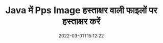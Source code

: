 ---
############################# Static ############################
layout: "auto-gen-signature"
date: 2022-03-01T15:12:22
draft: false
operation: Sign
signaturetype: Image
fileformat: Pps
productName: Java
lang: hi
productCode: java
otherformats: pdf doc docx docm dot dotm dotx odt ott rtf xls xlsx xlsm xlsb csv ods ots xltx xltm ppt pptx pps ppsx odp otp potx potm pptm ppsm png jpg bmp gif tiff svg webp wmf
breadcrumb: Put Image signature on Pps for Java

############################# Head ############################
head_title: "Image हस्ताक्षर को Pps फ़ाइल में Java के साथ जोड़ना"
head_description: "कोड की कुछ पंक्तियों का उपयोग करके Image हस्ताक्षर को Pps फ़ाइल पर Java के लिए रखें। दर्जनों फ़ाइल स्वरूपों पर हस्ताक्षर करने के लिए GroupDocs दस्तावेज़ हस्ताक्षर API का उपयोग करें।"

############################# Header ############################
title: "Java में Pps Image हस्ताक्षर वाली फाइलों पर हस्ताक्षर करें"
description: "Java कोड की कुछ पंक्तियों के साथ Image हस्ताक्षर कैसे जोड़ें"
bg_image: "https://cms.admin.containerize.com/templates/aspose/App_Themes/V3/images/bg/header1.png"
bg_overlay: false
button:
    enable: true

############################# SubMenu ############################
submenu:
    enable: true

    left:
        img_alt: "GroupDocs.Signature for Java"
        image: "https://cms.admin.containerize.com/templates/groupdocs/images/product-logos/90x90-noborder/groupdocs-signature-java.png"
        product: "GroupDocs.Signature"
        platform: "Java"



############################# About ############################
about:
    enable: true
    title: "GroupDocs.Signature for Java इमेज सिग्नेचर API के बारे में"
    content: |
        [GroupDocs.Signature for Java](https://products.groupdocs.com/signature/java/) डिजिटल दस्तावेज़ ई-हस्ताक्षर के लिए एक लोकप्रिय एपीआई है। पाठ, चित्र, डिजिटल प्रमाणपत्र, बारकोड, क्यूआर-कोड, टिकट या मेटाडेटा जैसे हस्ताक्षर उपलब्ध हैं। हस्ताक्षर PDF, MS Word दस्तावेज़, MS Excel कार्यपुस्तिकाएँ, MS PowerPoint प्रस्तुतियाँ, Adobe Photoshop फ़ाइलें और विभिन्न छवि प्रारूपों पर रखे जा सकते हैं। ग्राहक अपने दस्तावेज़ पर हस्ताक्षर कर सकते हैं और उन दस्तावेज़ों पर रखे गए ई-हस्ताक्षरों को अपडेट, खोज, सत्यापित, हटा या पूर्वावलोकन कर सकते हैं। इसके अलावा, हस्ताक्षर अनुकूलन के लिए बहुत सारी क्षमताएं प्रदान की जाती हैं।
    

############################# Steps ############################
steps:
    enable: true
    title_left: "Java में Image के साथ Pps पर हस्ताक्षर करने के चरण"
    content_left: |
        [GroupDocs.Signature for Java](https://products.groupdocs.com/signature/java/) जल्दी और आसानी से Image हस्ताक्षर के साथ Pps दस्तावेज़ों पर हस्ताक्षर करने की क्षमता प्रदान करता है।
        
        * सिग्नेचर क्लास का एक इंस्टेंस बनाएं जो {{फाइलफॉर्मेट}} फाइल को पाथ या मेमोरी स्ट्रीम के रूप में साइन करने वाली फाइल प्रदान करता है
        * साइनऑप्शन क्लास को इंस्टेंट करें और सभी मांगे गए डेटा को सेट करें।
        * Signature.Sign() मेथड पासिंग आउटपुट Pps फाइल या मेमोरी स्ट्रीम को आमंत्रित करें

    title_right: " सिस्टम आवश्यकताएं"
    content_right: |
        GroupDocs.Signature for Java सभी प्रमुख प्लेटफॉर्म और ऑपरेटिंग सिस्टम पर समर्थित हैं। नीचे दिए गए कोड को निष्पादित करने से पहले, कृपया सुनिश्चित करें कि आपके सिस्टम पर निम्नलिखित पूर्वापेक्षाएँ स्थापित हैं।

        * ऑपरेटिंग सिस्टम: माइक्रोसॉफ्ट विंडोज, लिनक्स, मैकओएस
        * विकास परिवेश: NetBeans, Intellij IDEA, Eclipse, etc.
        * Java runtime: J2SE 6.0 and above
        * [Maven](https://repository.groupdocs.com/webapp/#/artifacts/browse/tree/General/repo/com/groupdocs/groupdocs-signature) से नवीनतम GroupDocs.Signature for Java प्राप्त करें
         
    code: |
        ```java    
                
        // Set up input Pps file
        String filePath = "input.pps";
        // Set up output file
        String outputFilePath = "output.pps";
        // Provide image file
        String imageFilePath = "image.png";

        // Instantiate Signature for input file
        Signature signature = new Signature(filePath);

        //Provide sign options
        ImageSignOptions options = new ImageSignOptions(imageFilePath);

        // set signature position
        options.setLeft(50);
        options.setTop(200);

        // sign Pps document
        SignResult result = signature.sign(outputFilePath, options);
        ```

############################# Demos ############################
demos:
    enable: true
    title: "Image लाइव डेमो के साथ Pps दस्तावेज़ों पर हस्ताक्षर करना"
    content: |
       [GroupDocs.Signature App](https://products.groupdocs.app/signature/family) वेबसाइट पर जाकर अभी विभिन्न हस्ताक्षरों के साथ Pps फ़ाइल पर हस्ताक्षर करें। मुफ्त ऑनलाइन डेमो आपका इंतजार कर रहा है।          

############################# More Formats ############################
more_formats:
    enable: true
    title: "Java के लिए अन्य समर्थित Image हस्ताक्षर"
    content: |
        "आप अन्य हस्ताक्षर प्रकारों के साथ Pps पर भी हस्ताक्षर कर सकते हैं। कृपया नीचे दी गई सूची देखें।"
    format: 
       
       
back_to_top:
    enable: true
---